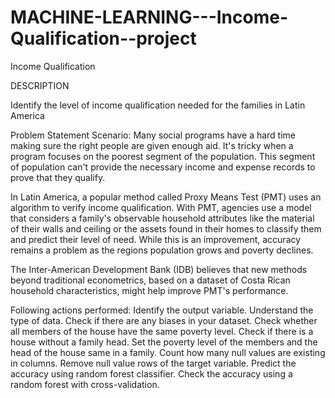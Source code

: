 # MACHINE-LEARNING---Income-Qualification--project
Income Qualification 

DESCRIPTION

Identify the level of income qualification needed for the families in Latin America







Problem Statement Scenario:
Many social programs have a hard time making sure the right people are given enough aid. It's tricky when a program focuses on the poorest segment of the population. This segment of population can't provide the necessary income and expense records to prove that they qualify.

In Latin America, a popular method called Proxy Means Test (PMT) uses an algorithm to verify income qualification. With PMT, agencies use a model that considers a family's observable household attributes like the material of their walls and ceiling or the assets found in their homes to classify them and predict their level of need. While this is an improvement, accuracy remains a problem as the regions population grows and poverty declines.

The Inter-American Development Bank (IDB) believes that new methods beyond traditional econometrics, based on a dataset of Costa Rican household characteristics, might help improve PMT's performance.

Following actions performed:
Identify the output variable.
Understand the type of data.
Check if there are any biases in your dataset.
Check whether all members of the house have the same poverty level.
Check if there is a house without a family head.
Set the poverty level of the members and the head of the house same in a family.
Count how many null values are existing in columns.
Remove null value rows of the target variable.
Predict the accuracy using random forest classifier.
Check the accuracy using a random forest with cross-validation.

